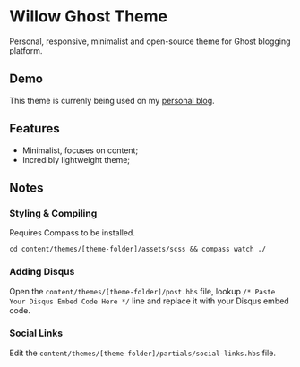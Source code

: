 # Willow Ghost Theme
Personal, responsive, minimalist and open-source theme for Ghost blogging platform.

## Demo
This theme is currenly being used on my [personal blog](https://raivis.com/).

## Features
- Minimalist, focuses on content;
- Incredibly lightweight theme;

## Notes

### Styling & Compiling

Requires Compass to be installed.

    cd content/themes/[theme-folder]/assets/scss && compass watch ./
    

### Adding Disqus

Open the `content/themes/[theme-folder]/post.hbs` file, 
lookup `/* Paste Your Disqus Embed Code Here */` 
line and replace it with your Disqus embed code.

### Social Links

Edit the `content/themes/[theme-folder]/partials/social-links.hbs` file.